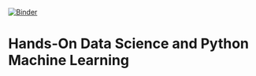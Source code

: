 [![Binder](https://mybinder.org/badge_logo.svg)](https://mybinder.org/v2/gh/creyesp/houses-project/solution)

# Hands-On Data Science and Python Machine Learning
